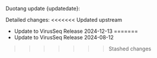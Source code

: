 Duotang update {updatedate}:  

Detailed changes:
<<<<<<< Updated upstream
* Update to VirusSeq Release 2024-12-13 
=======
* Update to VirusSeq Release 2024-08-12 
>>>>>>> Stashed changes

